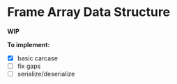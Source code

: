 # Frame Array Data Structure

**WIP**



**To implement:**
- [x] basic carcase
- [ ] fix gaps
- [ ] serialize/deserialize